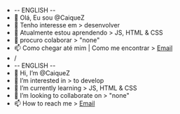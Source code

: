 -   -- ENGLISH --
- 👋 Olá, Eu sou @CaiqueZ
- 👀 Tenho interesse em > desenvolver
- 🌱 Atualmente estou aprendendo > JS, HTML & CSS
- 💞️ procuro colaborar > "none"
- 📫 Como chegar até mim | Como me encontrar > [Email](malito:contato.caiquen@gmail.com)
-   \/
-   -- ENGLISH --
- 👋 Hi, I’m @CaiqueZ
- 👀 I’m interested in > to develop
- 🌱 I’m currently learning > JS, HTML & CSS
- 💞️ I’m looking to collaborate on > "none"
- 📫 How to reach me > [Email](malito:contato.caiquen@gmail.com)

<!---
CaiqueZ/CaiqueZ is a ✨ special ✨ repository because its `README.md` (this file) appears on your GitHub profile.
You can click the Preview link to take a look at your changes.
--->
